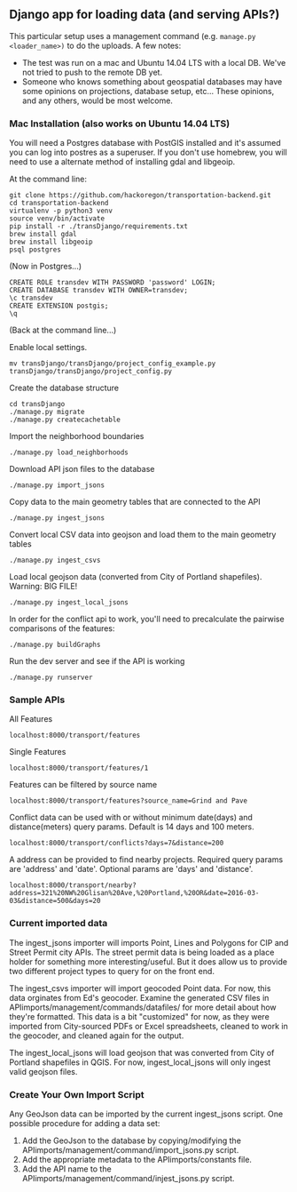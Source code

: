 ## Django app for loading data (and serving APIs?)

This particular setup uses a management command (e.g. `manage.py <loader_name>)` to do the uploads.  A few notes:

* The test was run on a mac and Ubuntu 14.04 LTS with a local DB.  We've not tried to push to the remote DB yet.
* Someone who knows something about geospatial databases may have some opinions on projections, database setup, etc...  These opinions, and any others, would be most welcome.


### Mac Installation (also works on Ubuntu 14.04 LTS)

You will need a Postgres database with PostGIS installed and it's assumed you can log into postres as a superuser.  If you don't use homebrew, you will need to use a alternate method of installing gdal and libgeoip.

At the command line:
```
git clone https://github.com/hackoregon/transportation-backend.git
cd transportation-backend
virtualenv -p python3 venv
source venv/bin/activate
pip install -r ./transDjango/requirements.txt
brew install gdal
brew install libgeoip
psql postgres
```
    
(Now in Postgres...)
```
CREATE ROLE transdev WITH PASSWORD 'password' LOGIN;
CREATE DATABASE transdev WITH OWNER=transdev;
\c transdev
CREATE EXTENSION postgis;
\q
```

(Back at the command line...)

Enable local settings. 

```
mv transDjango/transDjango/project_config_example.py transDjango/transDjango/project_config.py
```

Create the database structure
```
cd transDjango
./manage.py migrate
./manage.py createcachetable
```

Import the neighborhood boundaries

`./manage.py load_neighborhoods`

Download API json files to the database

`./manage.py import_jsons`

Copy data to the main geometry tables that are connected to the API

`./manage.py ingest_jsons`

Convert local CSV data into geojson and load them to the main geometry tables

`./manage.py ingest_csvs`

Load local geojson data (converted from City of Portland shapefiles). Warning: BIG FILE!

`./manage.py ingest_local_jsons`

In order for the conflict api to work, you'll need to precalculate the pairwise comparisons of the features:

`./manage.py buildGraphs`

Run the dev server and see if the API is working

`./manage.py runserver`

### Sample APIs

All Features

`localhost:8000/transport/features`

Single Features

`localhost:8000/transport/features/1`

Features can be filtered by source name

`localhost:8000/transport/features?source_name=Grind and Pave`

Conflict data can be used with or without minimum date(days) and distance(meters) query params.  Default is 14 days and 100 meters.

`localhost:8000/transport/conflicts?days=7&distance=200`

A address can be provided to find nearby projects.  Required query params are 'address' and 'date'.  Optional params are 'days' and 'distance'.

`localhost:8000/transport/nearby?address=321%20NW%20Glisan%20Ave,%20Portland,%20OR&date=2016-03-03&distance=500&days=20`

### Current imported data

The ingest_jsons importer will imports Point, Lines and Polygons for CIP and Street Permit city APIs.  The street permit data is being loaded as a place holder for something more interesting/useful.  But it does allow us to provide two different project types to query for on the front end.  

The ingest_csvs importer will import geocoded Point data. For now, this data orginates from Ed's geocoder.  Examine the generated CSV files in APIimports/management/commands/datafiles/ for more detail about how they're formatted. This data is a bit "customized" for now, as they were imported from City-sourced PDFs or Excel spreadsheets, cleaned to work in the geocoder, and cleaned again for the output.  

The ingest_local_jsons will load geojson that was converted from City of Portland shapefiles in QGIS. For now, ingest_local_jsons will only ingest valid geojson files.

### Create Your Own Import Script

Any GeoJson data can be imported by the current ingest_jsons script.  One possible procedure for adding a data set:

1. Add the GeoJson to the database by copying/modifying the APIimports/management/command/import_jsons.py script.
2. Add the appropriate metadata to the APIimports/constants file.
3. Add the API name to the APIimports/management/command/injest_jsons.py script.